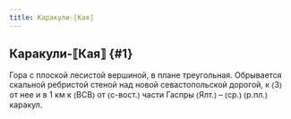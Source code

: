 ```yaml
---
title: Каракули-⟦Кая⟧
---
```

## Каракули-⟦Кая⟧ {#1}

Гора с плоской лесистой вершиной, в плане треугольная. Обрывается скальной ребристой стеной над новой севастопольской дорогой, к ⦅З⦆ от нее и в 1 км к ⦅ВСВ⦆ от ⦅с-вост.⦆ части Гаспры ⦅Ялт.⦆ – ⦅ср.⦆ ⦅р.пл.⦆ каракул.
